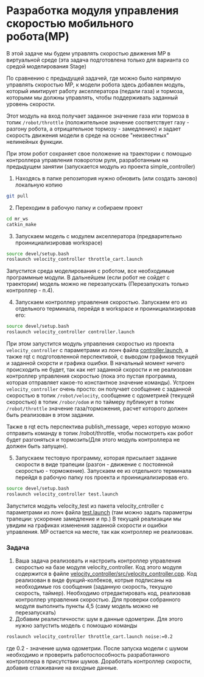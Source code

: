 # Разработка модуля управления скоростью мобильного робота(МР) 
В этой задаче мы будем управлять скоростью движения МР в виртуальной среде (эта задача подготовлена только для варианта со средой моделирования Stage)

По сравнению с предыдущей задачей, где можно было напрямую управлять скоростью МР, к модели робота здесь добавлен модуль, который имитирует работу акселлератора (педали газа) и тормоза, которыми мы должны управлять, чтобы поддерживать заданный уровень скорости.

Этот модуль на вход получает заданное значение газа или тормоза в топик `/robot/throttle` (положительное значение соответствует газу - разгону робота, а отрицательное тормозу - замедлению) и задает скорость движения модели в среде на основе "неизвестных" нелинейных функции.

При этом робот сохраняет свое положение на траектории с помощью контроллера управления поворотом руля, разработанным на предыдущем занятии (запускается модуль из проекта simple_controller)

1. Находясь в папке репозитория нужно обновить (или создать заново) локальную копию
```bash
git pull
```

2. Переходим в рабочую папку и собираем проект
```bash
cd mr_ws
catkin_make
```

3. Запускаем модель с модулем акселлератора (предварительно проинициализировав workspace)
```bash
source devel/setup.bash
roslaunch velocity_controller throttle_cart.launch
```
Запустится среда моделирования с роботом, все необходимые программные модули. В дальнейшем (если робот не сойдет с траектории) модель можно не перезапускать (Перезапускать только контроллер - п.4).

4. Запускаем контроллер управления скоростью. Запускаем его из отдельного терминала, перейдя в workspace и проинициализировав его:
```bash
source devel/setup.bash
roslaunch velocity_controller controller.launch
```
При этом запустится модуль управления скоростью из проекта `velocity_controller` с параметрами из лонч файла [controller.launch](https://github.com/AndreyMinin/MobileRobots/blob/master/mr_ws/src/velocity_controller/launch/controller.launch), а также rqt с подготовленной перспективой, с выводом графиков текущей и заданной скорсти и графика ошибки.
В начальный момент ничего происходить не будет, так как нет заданной скорости и не реализован контроллер управления скоростью (пока это пустая программа, которая отправляет какое-то константное значение команды). Устроен `velocity_controller` очень просто: он получает сообщение с заданной скоростью в топик `/robot/velocity`, сообщение с одометрией (текущей скоростью) в топик `/robor/odom` и по таймеру публикует в топик `/robot/throttle` значение газа/торможения, расчет которого должен быть реализован в этом задании.

Также в rqt есть перспектива publish_messаge, через которую можно отправить команду в топик /robot/throttle, чтобы посмотреть как робот будет разгоняться и тормозить(Для этого модуль контроллера не должен быть запущен).

5. Запускаем тестовую программу, которая присылает задание скорости в виде трапеции (разгон - движение с постоянной скоростью - торможение). Запускаем ее из отдельного терминала перейдя в рабочую папку ros проекта и проинициализировав его.
```bash
source devel/setup.bash
roslaunch velocity_controller test.launch
```
Запустится модуль velocity_test из пакета velocity_cntroller с параметрами из лонч файла [test.launch](https://github.com/AndreyMinin/MobileRobots/blob/master/mr_ws/src/velocity_controller/launch/test.launch) (там можно задать параметры трапеции: ускорение замедление и пр.) В текущей реализации мы увидим на графиках изменения заданной скорости и ошибки управления. МР остается на месте, так как контроллер не реализован.

### Задача
1. Ваша задача реализовать и настроить контроллер управления скоростью на базе модуля velocity_controller. Код этого модуля содержится в файле [velocity_controller/src/velocity_controller.cpp](https://github.com/AndreyMinin/MobileRobots/blob/master/mr_ws/src/velocity_controller/src/velocity_controller.cpp). Код реализован в виде фукций-колбеков, котрые подписаны на необходимые ros сообщения (заданную скорость, текущую скорость, таймер). Необходимо отредактировать код, реализовав контроллер управления скоростью. Для проверки собранного модуля выполнить пункты 4,5 (саму модель можно не перезапускать)
2. Добавим реалистичности: шум в данные одометрии. Для этого нужно запустить модель с помощью команды
```bash
roslaunch velocity_controller throttle_cart.launch noise:=0.2
```
где 0.2 - значение шума одометрии.
После запуска модели с шумом необходимо и проверить работоспособность разработанного контроллера в присутствии шумов. Доработать контроллер скорости, добавив сглаживание на входные данные.

